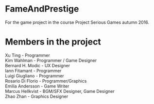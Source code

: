 # FameAndPrestige
For the game project in the course Project Serious Games autumn 2016.

# Members in the project
Xu Ting - Programmer  
Kim Wahlman - Programmer / Game Designer  
Bernard H. Modic - UX Designer  
Iann Fitamant - Programmer  
Luigi Giugliano - Programmer  
Rosario Di Florio - Programmer/Graphics  
Emilia Andersson - Game Writer  
Marcus Hellkvist - BGM/SFX Designer, Game Designer  
Zhao Zhan - Graphics Designer  
